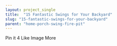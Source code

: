```yaml
---
layout: project_single
title:  "15 Fantastic Swings for Your Backyard"
slug: "15-fantastic-swings-for-your-backyard"
parent: "home-porch-swing-fire-pit"
---
```

Pin it 4 Like Image                                                                                                                                                      More